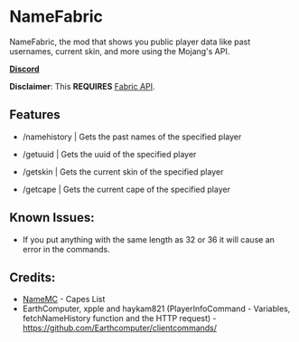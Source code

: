 # NameFabric

NameFabric, the mod that shows you public player data like past usernames, current skin, and more using the Mojang's API.

**[Discord](https://discord.gg/bChCtfB9eS)**

**Disclaimer**: This **REQUIRES** [Fabric API](https://www.curseforge.com/minecraft/mc-mods/fabric-api).

## Features
- /namehistory | Gets the past names of the specified player

- /getuuid | Gets the uuid of the specified player
- /getskin | Gets the current skin of the specified player
- /getcape | Gets the current cape of the specified player

## Known Issues:
- If you put anything with the same length as 32 or 36 it will cause an error in the commands.

## Credits:
- [NameMC](https://namemc.com/capes) - Capes List
- EarthComputer, xpple and haykam821 (PlayerInfoCommand - Variables, fetchNameHistory function and the HTTP request) - https://github.com/Earthcomputer/clientcommands/
